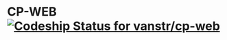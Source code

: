 CP-WEB [![Codeship Status for vanstr/cp-web](https://codeship.com/projects/d8b86e00-588c-0132-3a95-069770f0649f/status)](https://codeship.com/projects/50115)
==============================